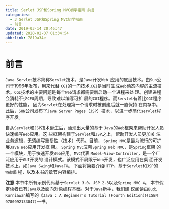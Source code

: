 ```yaml
---
title: Serlet JSP和Spring MVC初学指南 前言
categories: 
  - 3 Serlet JSP和Spring MVC初学指南
  - 前言
date: 2019-03-14 20:46:47
updated: 2020-02-07 01:34:54
abbrlink: 7819a34e
---
```

# 前言
`Java Servlet`技术简称`Servlet`技术，是`Java`开发`Web `应用的底层技术。由`Sun`公司于1996年发布，用来代替 `CGI`的一门技术,`CGI`是当时生成`Web`动态内容的主流技术。`CGI`技术的主要问题是每个`Web`请求都需要新启动一个进程来处 理。创建进程会消耗不少`CPU`周期，导致难以编写可扩 展的`CGI`程序。而`Servlet`有着比`CGI`程序更好的性能， 因为`Servlet`在处理第一个请求时被创建后就一直保持 在内存中。此后，`SUN`公司发布了`Java Server Pages`（`JSP`）技术，以进一步简化`servlet`程序开发。 

自从`Servlet`和`JSP`技术诞生后，涌现出大量的基于 `Java`的`Web`框架来帮助开发人员快速编写`Web`应用。这 些框架构建于`Servlet`和`JSP`之上，帮助开发人员更加关 注业务逻辑，无须编写重复性（技术）代码。目前， `Spring MVC`是最为流行的可扩展`Java Web`应用开发框 架。
`Spring MVC`又叫`Spring Web MVC`，是`Spring`框架 的一个模块，用于快速开发`Web`应用。`MVC`代表 `Model-View-Controller`，是一个广泛应用于`GUI`开发的 设计模式。该模式不局限于`Web`开发，也广泛应用在桌 面开发技术上，如`Java Swing`和`JavaFX`。 下面将简要介绍`HTTP`、基于`Servlet`和`JSP`的`Web`编 程，以及本书的章节内容编排。

**注意**
本书中所有示例代码基于`Servlet 3.0`、`JSP 2.3`以及`Spring MVC 4`。 本书假定读者已有`Java`以及面向对象编程基础。对于`Java`新手，我们建 议阅读由`Budi Kurniawan`编写的《`Java : A Beginner's Tutorial (Fourth Edition)》(ISBN 9780992133047)`一书。




